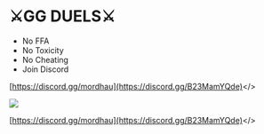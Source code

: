 # ⚔️GG DUELS⚔️

- No FFA  
- No Toxicity  
- No Cheating  
- Join Discord

<a id="Click Here to Join Our Discord">[https://discord.gg/mordhau](https://discord.gg/B23MamYQde)</>

![](https://cdn.discordapp.com/attachments/1029391012499570759/1143252903725908118/h43efwdqs.png)

<a id="Click Here to Join Our Discord">[https://discord.gg/mordhau](https://discord.gg/B23MamYQde)</>
